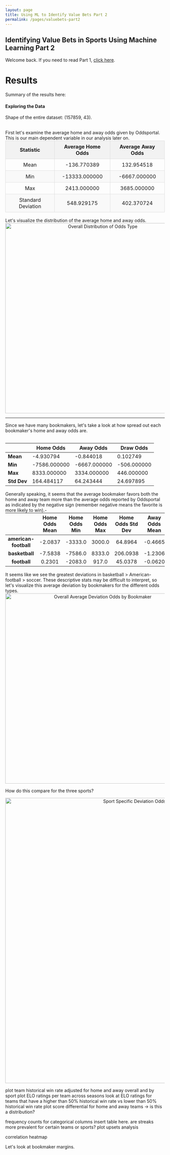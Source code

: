 ```yaml
---
layout: page
title: Using ML to Identify Value Bets Part 2
permalink: /pages/valuebets-part2
---
```


## Identifying Value Bets in Sports Using Machine Learning Part 2

Welcome back. If you need to read Part 1, [click here](/projects/valuebets).

# Results

Summary of the results here:

#### Exploring the Data

Shape of the entire dataset: (157859, 43). 

<br>
First let's examine the average home and away odds given by Oddsportal. This is our main dependent variable in our analysis later on.
<br>

<table style="border-collapse: collapse; width: 100%; text-align: center; margin: 0 auto;">
  <thead>
    <tr style="background-color: #f2f2f2;">
      <th style="border: 1px solid #ddd; padding: 8px;">Statistic</th>
      <th style="border: 1px solid #ddd; padding: 8px;">Average Home Odds</th>
      <th style="border: 1px solid #ddd; padding: 8px;">Average Away Odds</th>
    </tr>
  </thead>
  <tbody>
    <tr>
      <td style="border: 1px solid #ddd; padding: 8px;">Mean</td>
      <td style="border: 1px solid #ddd; padding: 8px;">-136.770389</td>
      <td style="border: 1px solid #ddd; padding: 8px;">132.954518</td>
    </tr>
    <tr style="background-color: #f9f9f9;">
      <td style="border: 1px solid #ddd; padding: 8px;">Min</td>
      <td style="border: 1px solid #ddd; padding: 8px;">-13333.000000</td>
      <td style="border: 1px solid #ddd; padding: 8px;">-6667.000000</td>
    </tr>
    <tr>
      <td style="border: 1px solid #ddd; padding: 8px;">Max</td>
      <td style="border: 1px solid #ddd; padding: 8px;">2413.000000</td>
      <td style="border: 1px solid #ddd; padding: 8px;">3685.000000</td>
    </tr>
    <tr style="background-color: #f9f9f9;">
      <td style="border: 1px solid #ddd; padding: 8px;">Standard Deviation</td>
      <td style="border: 1px solid #ddd; padding: 8px;">548.929175</td>
      <td style="border: 1px solid #ddd; padding: 8px;">402.370724</td>
    </tr>
  </tbody>
</table>

<br>
Let's visualize the distribution of the average home and away odds.

<div style="text-align: center;"> <img src="https://jeffreylckang.github.io/assets/img/projects/valuebets/overall_kde_avg_odds.png" alt="Overall Distribution of Odds Type" width="600" /> </div>

--- 

Since we have many bookmakers, let's take a look at how spread out each bookmaker's home and away odds are.

<br>
<div style="text-align: center; margin: 0 auto;">
  <table style="margin: 0 auto;">
    <thead>
      <tr>
        <th></th>
        <th>Home Odds</th>
        <th>Away Odds</th>
        <th>Draw Odds</th>
      </tr>
    </thead>
    <tbody>
      <tr>
        <td><strong>Mean</strong></td>
        <td>-4.930794</td>
        <td>-0.844018</td>
        <td>0.102749</td>
      </tr>
      <tr>
        <td><strong>Min</strong></td>
        <td>-7586.000000</td>
        <td>-6667.000000</td>
        <td>-506.000000</td>
      </tr>
      <tr>
        <td><strong>Max</strong></td>
        <td>8333.000000</td>
        <td>3334.000000</td>
        <td>446.000000</td>
      </tr>
      <tr>
        <td><strong>Std Dev</strong></td>
        <td>164.484117</td>
        <td>64.243444</td>
        <td>24.697895</td>
      </tr>
    </tbody>
  </table>
</div>
<br>
Generally speaking, it seems that the average bookmaker favors both the home and away team more than the average odds reported by Oddsportal as indicated by the negative sign (remember negative means the favorite is more likely to win).-

<br>
<div style="text-align: center; margin: 0 auto;">
  <table style="margin: 0 auto; border-collapse: collapse; width: 100%; text-align: center;">
    <thead>
      <tr>
        <th></th>
        <th>Home Odds Mean</th>
        <th>Home Odds Min</th>
        <th>Home Odds Max</th>
        <th>Home Odds Std Dev</th>
        <th>Away Odds Mean</th>
        <th>Away Odds Min</th>
        <th>Away Odds Max</th>
        <th>Away Odds Std Dev</th>
        <th>Draw Odds Mean</th>
        <th>Draw Odds Min</th>
        <th>Draw Odds Max</th>
        <th>Draw Odds Std Dev</th>
      </tr>
    </thead>
    <tbody>
      <tr>
        <td><strong>american-football</strong></td>
        <td>-2.0837</td>
        <td>-3333.0</td>
        <td>3000.0</td>
        <td>64.8964</td>
        <td>-0.4665</td>
        <td>-938.0</td>
        <td>443.0</td>
        <td>37.1820</td>
        <td>N/A</td>
        <td>N/A</td>
        <td>N/A</td>
        <td>N/A</td>
      </tr>
      <tr>
        <td><strong>basketball</strong></td>
        <td>-7.5838</td>
        <td>-7586.0</td>
        <td>8333.0</td>
        <td>206.0938</td>
        <td>-1.2306</td>
        <td>-6667.0</td>
        <td>3334.0</td>
        <td>69.9314</td>
        <td>N/A</td>
        <td>N/A</td>
        <td>N/A</td>
        <td>N/A</td>
      </tr>
      <tr>
        <td><strong>football</strong></td>
        <td>0.2301</td>
        <td>-2083.0</td>
        <td>917.0</td>
        <td>45.0378</td>
        <td>-0.0620</td>
        <td>-1120.0</td>
        <td>1114.0</td>
        <td>64.6336</td>
        <td>0.1027</td>
        <td>-506.0</td>
        <td>446.0</td>
        <td>24.6979</td>
      </tr>
    </tbody>
  </table>
</div>
<br>
It seems like we see the greatest deviations in basketball > American-football > soccer. These descriptive stats may be difficult to interpret, so let's visualize this average deviation by bookmakers for the different odds types. 

<div style="text-align: center;"> <img src="https://jeffreylckang.github.io/assets/img/projects/valuebets/overall_deviation_bookmaker.png" alt="Overall Average Deviation Odds by Bookmaker" width="600" /> </div>

How do this compare for the three sports?

<div style="text-align: center;"> <img src="https://jeffreylckang.github.io/assets/img/projects/valuebets/grid_deviation_bookmakers.png" alt="Sport Specific Deviation Odds by Bookmaker" width="900" /> </div>

plot team historical win rate adjusted for home and away overall and by sport
plot ELO ratings per team across seasons
look at ELO ratings for teams that have a higher than 50% historical win rate vs lower than 50% historical win rate
plot score differential for home and away teams -> is this a distribution?

frequency counts for categorical columns
insert table here.
are streaks more prevalent for certain teams or sports?
plot upsets analysis


correlation heatmap

Let's look at bookmaker margins.
